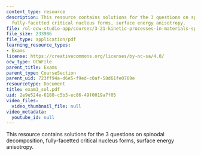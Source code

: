 ```yaml
---
content_type: resource
description: This resource contains solutions for the 3 questions on spinodal decomposition,
  fully-facetted critical nucleus forms, surface energy anisotropy.
file: /ol-ocw-studio-app/courses/3-21-kinetic-processes-in-materials-spring-2006/2e9e524e6188c5b3ec8649f0019a7f05_exam3_sol.pdf
file_size: 233986
file_type: application/pdf
learning_resource_types:
- Exams
license: https://creativecommons.org/licenses/by-nc-sa/4.0/
ocw_type: OCWFile
parent_title: Exams
parent_type: CourseSection
parent_uid: 723ff94a-d6e5-f9ed-c0af-58d61fe0769e
resourcetype: Document
title: exam3_sol.pdf
uid: 2e9e524e-6188-c5b3-ec86-49f0019a7f05
video_files:
  video_thumbnail_file: null
video_metadata:
  youtube_id: null
---
```

This resource contains solutions for the 3 questions on spinodal decomposition, fully-facetted critical nucleus forms, surface energy anisotropy.